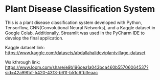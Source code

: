 # Plant Disease Classification System

This is a plant disease classification system developed with Python, Tensorflow, CNN(Convolutional Neural Networks), and a Kaggle dataset in Google Colab. Additionally, Streamlit was used in the PyCharm IDE to develop the final application. 

Kaggle dataset link: https://www.kaggle.com/datasets/abdallahalidev/plantvillage-dataset

Walkthrough link: https://www.loom.com/share/e9b196cea1a043bca460b55706064537?sid=42a99fbf-5420-43f3-b61f-b51c6fb3eaac

